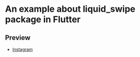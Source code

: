 # An example about liquid_swipe package in Flutter
## Preview

* [Instagram](https://instagram.com/darealdr808)

